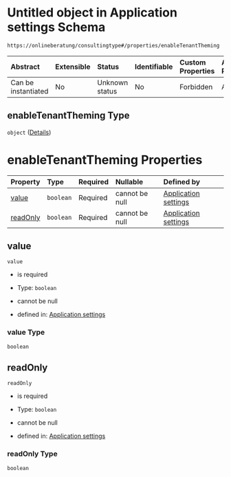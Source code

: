 # Untitled object in Application settings Schema

```txt
https://onlineberatung/consultingtype#/properties/enableTenantTheming
```



| Abstract            | Extensible | Status         | Identifiable | Custom Properties | Additional Properties | Access Restrictions | Defined In                                                                     |
| :------------------ | :--------- | :------------- | :----------- | :---------------- | :-------------------- | :------------------ | :----------------------------------------------------------------------------- |
| Can be instantiated | No         | Unknown status | No           | Forbidden         | Allowed               | none                | [application-settings.json*](application-settings.json "open original schema") |

## enableTenantTheming Type

`object` ([Details](application-settings-properties-enabletenanttheming.md))

# enableTenantTheming Properties

| Property              | Type      | Required | Nullable       | Defined by                                                                                                                                                                                     |
| :-------------------- | :-------- | :------- | :------------- | :--------------------------------------------------------------------------------------------------------------------------------------------------------------------------------------------- |
| [value](#value)       | `boolean` | Required | cannot be null | [Application settings](application-settings-properties-enabletenanttheming-properties-value.md "https://onlineberatung/consultingtype#/properties/enableTenantTheming/properties/value")       |
| [readOnly](#readonly) | `boolean` | Required | cannot be null | [Application settings](application-settings-properties-enabletenanttheming-properties-readonly.md "https://onlineberatung/consultingtype#/properties/enableTenantTheming/properties/readOnly") |

## value



`value`

*   is required

*   Type: `boolean`

*   cannot be null

*   defined in: [Application settings](application-settings-properties-enabletenanttheming-properties-value.md "https://onlineberatung/consultingtype#/properties/enableTenantTheming/properties/value")

### value Type

`boolean`

## readOnly



`readOnly`

*   is required

*   Type: `boolean`

*   cannot be null

*   defined in: [Application settings](application-settings-properties-enabletenanttheming-properties-readonly.md "https://onlineberatung/consultingtype#/properties/enableTenantTheming/properties/readOnly")

### readOnly Type

`boolean`
